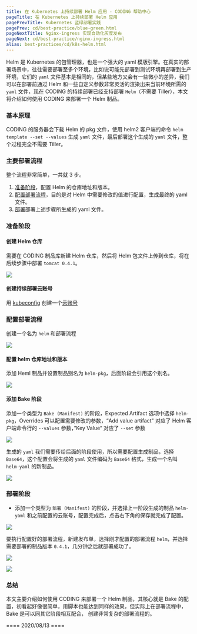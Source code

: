 ```yaml
---
title: 在 Kubernetes 上持续部署 Helm 应用 - CODING 帮助中心
pageTitle: 在 Kubernetes 上持续部署 Helm 应用
pagePrevTitle: Kubernetes 蓝绿部署实践
pagePrev: cd/best-practice/blue-green.html
pageNextTitle: Nginx-ingress 实现自动化灰度发布
pageNext: cd/best-practice/nginx-ingress.html
alias: best-practices/cd/k8s-helm.html
---
```


Helm 是 Kubernetes 的包管理器，也是一个强大的 yaml 模版引擎。在真实的部署场景中，往往需要部署至多个环境，比如说可能先部署到测试环境再部署到生产环境，它们的 `yaml` 文件基本是相同的，但某些地方又会有一些微小的差异，我们可以在部署前通过 Helm 和一些自定义参数非常灵活的渲染出来当前环境所需的 `yaml` 文件，现在 CODING 的持续部署已经支持部署 `Helm`（不需要 Tiller），本文将介绍如何使用 CODING 来部署一个 Helm 制品。

### 基本原理

CODING 的服务器会下载 Helm 的 pkg 文件，使用 helm2 客户端的命令 `helm template --set --values` 生成 `yaml` 文件，最后部署这个生成的 `yaml` 文件，整个过程完全不需要 Tiller。

### 主要部署流程

整个流程非常简单，一共就 3 步。

1.  [准备阶段](#准备阶段)，配置 Helm 的仓库地址和版本。
2.  [配置部署流程](#配置部署流程)，目的是对 Helm 中需要修改的值进行配置，生成最终的 yaml 文件。
3.  [部署](#部署阶段)部署上述步骤所生成的 yaml 文件。

### 准备阶段

#### 创建 Helm 仓库

需要在 CODING 制品库新建 Helm 仓库，然后将 Helm 包文件上传到仓库，将在后续步骤中部署 `tomcat 0.4.1`。

![](https://help-assets.codehub.cn/enterprise/20200728103604.png)

#### 创建持续部署云账号

用 [kubeconfig](https://kubernetes.io/zh/docs/concepts/configuration/organize-cluster-access-kubeconfig) 创建一个[云账号](/docs/cd/cloudaccount.html)

### 配置部署流程

创建一个名为 `helm` 和部署流程

![](https://help-assets.codehub.cn/enterprise/20200728104105.png)

#### 配置 helm 仓库地址和版本

添加 Heml 制品并设置制品别名为 `helm-pkg`，后面阶段会引用这个别名。

![](https://help-assets.codehub.cn/enterprise/20200728104130.png)

#### 添加 Bake 阶段

添加一个类型为 `Bake (Manifest)` 的阶段，Expected Artifact 选项中选择 `helm-pkg`，Overrides 可以配置需要修改的参数，“Add value artifact" 对应了 Helm 客户端命令行的 `--values` 参数，”Key Value“ 对应了 `--set` 参数

![](https://help-assets.codehub.cn/enterprise/20200728104159.png)

生成的 `yaml` 我们需要传给后面的阶段使用，所以需要配置生成制品，选择 `Base64`，这个配置会将生成的 `yaml` 文件编码为 `Base64` 格式，生成一个名叫 `helm-yaml` 的新制品。

![](https://help-assets.codehub.cn/enterprise/20200728104214.png)

### 部署阶段

-   添加一个类型为 `部署 (Manifest)` 的阶段，并选择上一阶段生成的制品 `helm-yaml` 和之前配置的云账号，配置完成后，点击右下角的保存就完成了配置。

![](https://help-assets.codehub.cn/enterprise/20200728104232.png)

要执行配置好的部署流程，新建发布单，选择刚才配置的部署流程 `helm`，并选择需要部署的制品版本 `0.4.1`，几分钟之后就部署成功了。

![](https://help-assets.codehub.cn/enterprise/20200728104247.png)

![](https://help-assets.codehub.cn/enterprise/20200728104304.png)

### 总结

本文主要介绍如何使用 CODING 来部署一个 Helm 制品，其核心就是 Bake 的配置，初看起好像很简单，用脚本也能达到同样的效果，但实际上在部署流程中，Bake 是可以同其它阶段相互配合， 创建非常复杂的部署流程的。


==== 2020/08/13 ====
